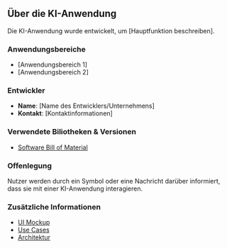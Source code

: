 ## Über die KI-Anwendung

Die KI-Anwendung wurde entwickelt, um [Hauptfunktion beschreiben].

### Anwendungsbereiche

- [Anwendungsbereich 1]
- [Anwendungsbereich 2]

### Entwickler

- **Name**: [Name des Entwicklers/Unternehmens]
- **Kontakt**: [Kontaktinformationen]

### Verwendete Biliotheken & Versionen

- [Software Bill of Material](https://cockpit.aic.starwit-infra.de/ai-cockpit/sbom-frontend.json)

### Offenlegung

Nutzer werden durch ein Symbol oder eine Nachricht darüber informiert, dass sie mit einer KI-Anwendung interagieren.

### Zusätzliche Informationen

- [UI Mockup](imgs/ki-cockpit-mock.html)
- [Use Cases](imgs/use-cases.drawio.svg)
- [Architektur](imgs/architecture.drawio.svg)

